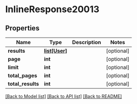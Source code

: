 # InlineResponse20013

## Properties
Name | Type | Description | Notes
------------ | ------------- | ------------- | -------------
**results** | [**list[User]**](User.md) |  | [optional] 
**page** | **int** |  | [optional] 
**limit** | **int** |  | [optional] 
**total_pages** | **int** |  | [optional] 
**total_results** | **int** |  | [optional] 

[[Back to Model list]](../README.md#documentation-for-models) [[Back to API list]](../README.md#documentation-for-api-endpoints) [[Back to README]](../README.md)


